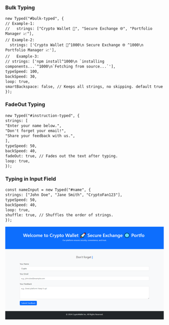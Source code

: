 ### Bulk Typing

```// 1. Bulk Typing: Welcome Message
new Typed("#bulk-typed", {
// Example-1:
//   strings: ["Crypto Wallet 🚀", "Secure Exchange 🌐", "Portfolio Manager 📈"],
// Example-2:
  strings: ['Crypto Wallet 🚀^1000\n Secure Exchange 🌐 ^1000\n Portfolio Manager 📈'],
//   Example-3:
// strings: ['npm install^1000\n `installing components...`^1000\n`Fetching from source...`'],
typeSpeed: 100,
backSpeed: 30,
loop: true,
smartBackspace: false, // Keeps all strings, no skipping. default true
});
```

### FadeOut Typing

```// 2. FadeOut Effect: Instructions
new Typed("#instruction-typed", {
strings: [
"Enter your name below.",
"Don't forget your email!",
"Share your feedback with us.",
],
typeSpeed: 50,
backSpeed: 40,
fadeOut: true, // Fades out the text after typing.
loop: true,
});
```

### Typing in Input Field

```// 3. Typing in Input Field: Dynamic Placeholder
const nameInput = new Typed("#name", {
strings: ["John Doe", "Jane Smith", "CryptoFan123"],
typeSpeed: 50,
backSpeed: 40,
loop: true,
shuffle: true, // Shuffles the order of strings.
});
```

![screenshot](screencapture-127-0-0-1-8000-example-1-html-2024-12-05-23_17_23.png)

